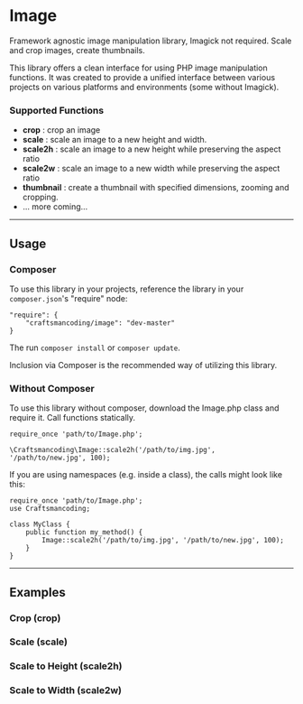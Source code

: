 Image
=====

Framework agnostic image manipulation library, Imagick not required. Scale and crop images, create thumbnails.

This library offers a clean interface for using PHP image manipulation functions.  It was created to provide a 
unified interface between various projects on various platforms and environments (some without Imagick).

### Supported Functions

* **crop** : crop an image
* **scale** : scale an image to a new height and width.
* **scale2h** : scale an image to a new height while preserving the aspect ratio
* **scale2w** : scale an image to a new width while preserving the aspect ratio
* **thumbnail** : create a thumbnail with specified dimensions, zooming and cropping.
* ... more coming...

----------------------

## Usage

### Composer 

To use this library in your projects, reference the library in your `composer.json`'s "require" node:

    "require": {
        "craftsmancoding/image": "dev-master"
    }

The run `composer install` or `composer update`.

Inclusion via Composer is the recommended way of utilizing this library.


### Without Composer

To use this library without composer, download the Image.php class and require it.
Call functions statically. 


    require_once 'path/to/Image.php';
    
    \Craftsmancoding\Image::scale2h('/path/to/img.jpg', '/path/to/new.jpg', 100);


If you are using namespaces (e.g. inside a class), the calls might look like this:

    
    require_once 'path/to/Image.php';
    use Craftsmancoding;
    
    class MyClass {
        public function my_method() {
            Image::scale2h('/path/to/img.jpg', '/path/to/new.jpg', 100);
        }
    }
    

    
--------------------

## Examples


### Crop (crop)

### Scale (scale)

### Scale to Height (scale2h)

### Scale to Width (scale2w)
